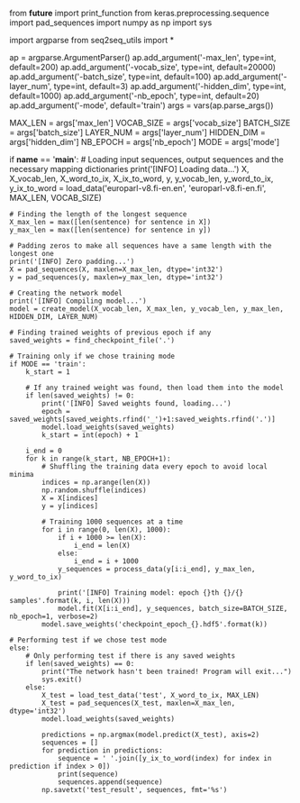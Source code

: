 

from __future__ import print_function
from keras.preprocessing.sequence import pad_sequences
import numpy as np
import sys

import argparse
from seq2seq_utils import *

ap = argparse.ArgumentParser()
ap.add_argument('-max_len', type=int, default=200)
ap.add_argument('-vocab_size', type=int, default=20000)
ap.add_argument('-batch_size', type=int, default=100)
ap.add_argument('-layer_num', type=int, default=3)
ap.add_argument('-hidden_dim', type=int, default=1000)
ap.add_argument('-nb_epoch', type=int, default=20)
ap.add_argument('-mode', default='train')
args = vars(ap.parse_args())

MAX_LEN = args['max_len']
VOCAB_SIZE = args['vocab_size']
BATCH_SIZE = args['batch_size']
LAYER_NUM = args['layer_num']
HIDDEN_DIM = args['hidden_dim']
NB_EPOCH = args['nb_epoch']
MODE = args['mode']

if __name__ == '__main__':
    # Loading input sequences, output sequences and the necessary mapping dictionaries
    print('[INFO] Loading data...')
    X, X_vocab_len, X_word_to_ix, X_ix_to_word, y, y_vocab_len, y_word_to_ix, y_ix_to_word = load_data('europarl-v8.fi-en.en', 'europarl-v8.fi-en.fi', MAX_LEN, VOCAB_SIZE)

    # Finding the length of the longest sequence
    X_max_len = max([len(sentence) for sentence in X])
    y_max_len = max([len(sentence) for sentence in y])

    # Padding zeros to make all sequences have a same length with the longest one
    print('[INFO] Zero padding...')
    X = pad_sequences(X, maxlen=X_max_len, dtype='int32')
    y = pad_sequences(y, maxlen=y_max_len, dtype='int32')

    # Creating the network model
    print('[INFO] Compiling model...')
    model = create_model(X_vocab_len, X_max_len, y_vocab_len, y_max_len, HIDDEN_DIM, LAYER_NUM)

    # Finding trained weights of previous epoch if any
    saved_weights = find_checkpoint_file('.')

    # Training only if we chose training mode
    if MODE == 'train':
        k_start = 1

        # If any trained weight was found, then load them into the model
        if len(saved_weights) != 0:
            print('[INFO] Saved weights found, loading...')
            epoch = saved_weights[saved_weights.rfind('_')+1:saved_weights.rfind('.')]
            model.load_weights(saved_weights)
            k_start = int(epoch) + 1

        i_end = 0
        for k in range(k_start, NB_EPOCH+1):
            # Shuffling the training data every epoch to avoid local minima
            indices = np.arange(len(X))
            np.random.shuffle(indices)
            X = X[indices]
            y = y[indices]

            # Training 1000 sequences at a time
            for i in range(0, len(X), 1000):
                if i + 1000 >= len(X):
                    i_end = len(X)
                else:
                    i_end = i + 1000
                y_sequences = process_data(y[i:i_end], y_max_len, y_word_to_ix)

                print('[INFO] Training model: epoch {}th {}/{} samples'.format(k, i, len(X)))
                model.fit(X[i:i_end], y_sequences, batch_size=BATCH_SIZE, nb_epoch=1, verbose=2)
            model.save_weights('checkpoint_epoch_{}.hdf5'.format(k))
    
    # Performing test if we chose test mode
    else:
        # Only performing test if there is any saved weights
        if len(saved_weights) == 0:
            print("The network hasn't been trained! Program will exit...")
            sys.exit()
        else:
            X_test = load_test_data('test', X_word_to_ix, MAX_LEN)
            X_test = pad_sequences(X_test, maxlen=X_max_len, dtype='int32')
            model.load_weights(saved_weights)
            
            predictions = np.argmax(model.predict(X_test), axis=2)
            sequences = []
            for prediction in predictions:
                sequence = ' '.join([y_ix_to_word(index) for index in prediction if index > 0])
                print(sequence)
                sequences.append(sequence)
            np.savetxt('test_result', sequences, fmt='%s')
                
